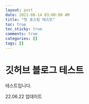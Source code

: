 ```yaml
---
layout: post
date: 2021-08-14 03:00:00 AM
title: "첫 포스팅 테스트"
toc: true
toc_sticky: true
comments: true
categories: []
tags: []
---
```


# 깃허브 블로그 테스트

테스트입니다.

22.06.22 업데이트 